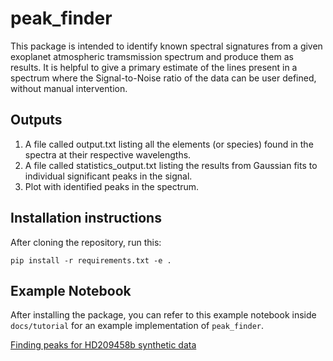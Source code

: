 # peak_finder
This package is intended to identify known spectral signatures from a given exoplanet atmospheric tramsmission spectrum and produce them as results.
It is helpful to give a primary estimate of the lines present in a spectrum where the Signal-to-Noise ratio of the data can be user defined, without manual intervention.

## Outputs

1. A file called output.txt listing all the elements (or species) found in the spectra at their respective wavelengths.
2. A file called statistics_output.txt listing the results from Gaussian fits to individual significant peaks in the signal.
3. Plot with identified peaks in the spectrum.

## Installation instructions

After cloning the repository, run this:

```pip install -r requirements.txt -e .```

## Example Notebook 

After installing the package, you can refer to this example notebook inside ```docs/tutorial``` for an example implementation of ```peak_finder```. 

[Finding peaks for HD209458b synthetic data](https://github.com/ankur2392roy/Peak_finder/blob/main/docs/tutorial/tutorial.ipynb)